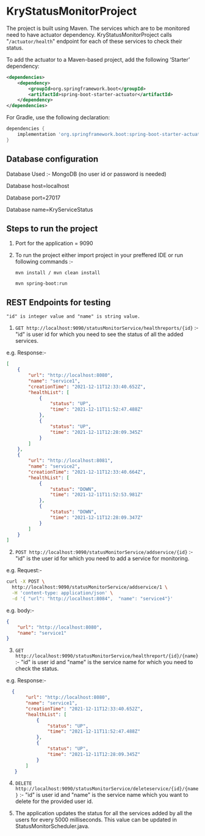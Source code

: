 # KryStatusMonitorProject

The project is built using Maven. The services which are to be monitored need to have actuator dependency.
KryStatusMonitorProject calls "```/actuator/health```" endpoint for each of these services to check their status.

To add the actuator to a Maven-based project, add the following ‘Starter’ dependency:

```xml
<dependencies>
    <dependency>
        <groupId>org.springframework.boot</groupId>
        <artifactId>spring-boot-starter-actuator</artifactId>
    </dependency>
</dependencies>
```

For Gradle, use the following declaration:

```gradle
dependencies {
    implementation 'org.springframework.boot:spring-boot-starter-actuator'
}
```

## Database configuration

Database Used :- MongoDB (no user id or password is needed)

Database host=localhost

Database port=27017

Database name=KryServiceStatus

## Steps to run the project

1. Port for the application = 9090

2. To run the project either import project in your preffered IDE or run following commands :-

    ```
    mvn install / mvn clean install
    
    mvn spring-boot:run 
    ```

## REST Endpoints for testing

```
"id" is integer value and "name" is string value.
```

1. ```GET http://localhost:9090/statusMonitorService/healthreports/{id}``` :- "id" is user id for which you need to see
   the status of all the added services.

e.g. Response:-

```json
[
    {
        "url": "http://localhost:8080",
        "name": "service1",
        "creationTime": "2021-12-11T12:33:40.652Z",
        "healthList": [
            {
                "status": "UP",
                "time": "2021-12-11T11:52:47.488Z"
            },
            {
                "status": "UP",
                "time": "2021-12-11T12:28:09.345Z"
            }
        ]
    },
    {
        "url": "http://localhost:8081",
        "name": "service2",
        "creationTime": "2021-12-11T12:33:40.664Z",
        "healthList": [
            {
                "status": "DOWN",
                "time": "2021-12-11T11:52:53.981Z"
            },
            {
                "status": "DOWN",
                "time": "2021-12-11T12:28:09.347Z"
            }
        ]
    }
]
 ```

2. ```POST http://localhost:9090/statusMonitorService/addservice/{id}``` :- "id" is the user id for which you need to
   add a service for monitoring.

e.g. Request:-

```bash
curl -X POST \
  http://localhost:9090/statusMonitorService/addservice/1 \
  -H 'content-type: application/json' \
  -d '{ "url": "http://localhost:8084",  "name": "service4"}'
```

e.g. body:-

```json
{
    "url": "http://localhost:8080",
    "name": "service1"
}
```

3. ```GET http://localhost:9090/statusMonitorService/healthreport/{id}/{name}``` :- "id" is user id and "name" is the
   service name for which you need to check the status.

e.g. Response:-

 ```json
   {
        "url": "http://localhost:8080",
        "name": "service1",
        "creationTime": "2021-12-11T12:33:40.652Z",
        "healthList": [
            {
                "status": "UP",
                "time": "2021-12-11T11:52:47.488Z"
            },
            {
                "status": "UP",
                "time": "2021-12-11T12:28:09.345Z"
            }
        ]
    }
 ```

4. ```DELETE http://localhost:9090/statusMonitorService/deleteservice/{id}/{name}``` :-  "id" is user id and "name" is
   the service name which you want to delete for the provided user id.

5. The application updates the status for all the services added by all the users for every 5000 milliseconds. This
   value can be updated in StatusMonitorScheduler.java.
